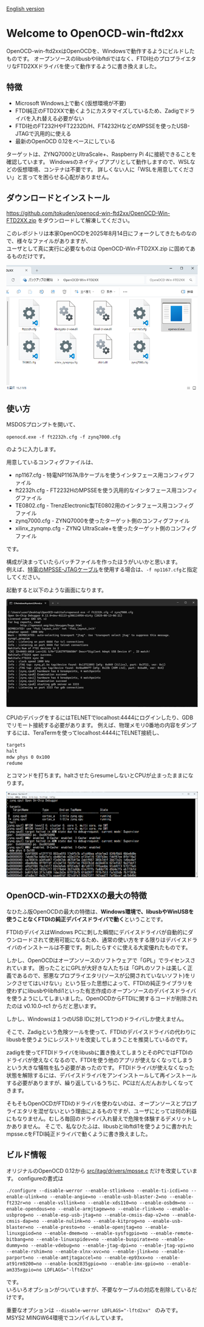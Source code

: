 [English version](./README.md)
# Welcome to OpenOCD-win-ftd2xx

OpenOCD-win-ftd2xxはOpenOCDを、Windowsで動作するようにビルドしたものです。
オープンソースのlibusbやlibftdiではなく、FTDI社のプロプライエタリなFTD2XXドライバを使って動作するように書き換えました。

## 特徴
* Microsoft Windows上で動く(仮想環境が不要)
* FTDI純正のFTD2XXで動くようにカスタマイズしているため、Zadigでドライバを入れ替える必要がない
* FTDI社のFT232HやFT2232D/H、FT4232HなどのMPSSEを使ったUSB-JTAGで汎用的に使える
* 最新のOpenOCD 0.12をベースにしている

ターゲットは、ZYNQ7000とUltraScale+、Raspberry Pi 4に接続できることを確認しています。
Windowsのネイティブアプリとして動作しますので、WSLなどの仮想環境、コンテナは不要です。
詳しくない人に「WSLを用意してください」と言ってを困らせる心配がありません。

## ダウンロードとインストール
https://github.com/tokuden/openocd-win-ftd2xx/OpenOCD-Win-FTD2XX.zip をダウンロードして解凍してください。

このレポジトリは本家OpenOCDを2025年8月14日にフォークしてきたものなので、様々なファイルがありますが、  
ユーザとして真に実行に必要なものは OpenOCD-Win-FTD2XX.zip に固めてあるものだけです。

![ZIPファイルを解凍したようす](https://github.com/tokuden/openocd-win-ftd2xx/blob/images/folder.png)

## 使い方
MSDOSプロンプトを開いて、

`openocd.exe -f ft2232h.cfg -f zynq7000.cfg`

のように入力します。

用意しているコンフィグファイルは、

* np1167.cfg - 特電NP1167A/Bケーブルを使うインタフェース用コンフィグファイル
* ft2232h.cfg - FT2232HのMPSSEを使う汎用的なインタフェース用コンフィグファイル
* TE0802.cfg - TrenzElectronic製TE0802用のインタフェース用コンフィグファイル
* zynq7000.cfg - ZYNQ7000を使ったターゲット側のコンフィグファイル
* xilinx_zynqmp.cfg - ZYNQ UltraScale+を使ったターゲット側のコンフィグファイル

です。

構成が決まっていたらバッチファイルを作ったほうがいいかと思います。  
例えば、[特電のMPSSE-JTAGケーブル](https://mitoujtag.jp/mpssejtag.html)を使用する場合は、`-f np1167.cfg`と指定してください。

起動すると以下のような画面になります。

![OpenOCDWinの起動画面](https://github.com/tokuden/openocd-win-ftd2xx/blob/images/openocdwin.png)

CPUのデバッグをするにはTELNETでlocalhost:4444にログインしたり、GDBでリモート接続する必要があります。
例えば、物理メモリ0番地の内容をダンプするには、TeraTermを使ってlocalhost:4444にTELNET接続し、

```
targets
halt
mdw phys 0 0x100
redume
```

とコマンドを打ちます。haltさせたらresumeしないとCPUが止まったままになります。

![メモリダンプ](https://github.com/tokuden/openocd-win-ftd2xx/blob/images/dump.png)

## OpenOCD-win-FTD2XXの最大の特徴
なひたふ版OpenOCDの最大の特徴は、**Windows環境で、libusbやWinUSBを使うことなくFTDIの純正デバイスドライバで動く**ということです。

FTDIのデバイスはWindows PCに刺した瞬間にデバイスドライバが自動的にダウンロードされて使用可能になるため、通常の使い方をする限りはデバイスドライバのインストールは不要です。刺したらすぐに使える大変優れたものです。

しかし、OpenOCDはオープンソースのソフトウェアで「GPL」でライセンスされています。
困ったことにGPLが大好きな人たちは「GPLのソフトは美しく正義であるので、邪悪なプロプライエタリ(ソースが公開されていないソフト)をリンクさせてはいけない」という狂った思想によって、FTDIの純正ライブラリを使わずにlibusbやlibftdi1といった有志作成のオープンソースのデバイスドライバを使うようにしてしまいました。OpenOCDからFTDIに関するコードが削除されたのは v0.10.0-rc1 からだと思います。

しかし、Windowsは１つのUSB IDに対して1つのドライバしか使えません。  

そこで、Zadigという危険ツールを使って、FTDIのデバイスドライバの代わりにlibusbを使うようにレジストリを改変してしまうことを推奨しているのです。

zadigを使ってFTDIドライバをlibusbに置き換えてしまうとそのPCではFTDIのドライバが使えなくなるので、FTDIを使う他のアプリが使えなくなってしまうという大きな犠牲を払う必要があったのです。
FTDIドライバが使えなくなった状態を解除するには、デバイスドライバをアンインストールして再インストールする必要がありますが、繰り返しているうちに、PCはだんだんおかしくなってきます。

そもそもOpenOCDがFTDIのドライバを使わないのは、オープンソースとプロプライエタリを混ぜないという理由によるものですが、ユーザにとっては何の利益にもなりません。むしろ毎回のドライバ入れ替えで危険を体験するデメリットしかありません。
そこで、私なひたふは、libusbとlibftdi1を使うように書かれたmpsse.cをFTDI純正ドライバで動くように書き換えました。

## ビルド情報
オリジナルのOpenOCD 0.12から [src/jtag/drivers/mpsse.c](/tokuden/openocd-win-ftd2xx/blob/master/src/jtag/drivers/mpsse.c) だけを改変しています。
configureの書式は

```
./configure --disable-werror --enable-stlink=no --enable-ti-icdi=no --enable-ulink=no --enable-angie=no --enable-usb-blaster-2=no --enable-ft232r=no --enable-vsllink=no --enable-xds110=no --enable-osbdm=no --enable-opendous=no --enable-armjtagew=no --enable-rlink=no --enable-usbprog=no --enable-esp-usb-jtag=no --enable-cmsis-dap-v2=no --enable-cmsis-dap=no --enable-nulink=no --enable-kitprog=no --enable-usb-blaster=no --enable-presto=no --enable-openjtag=no --enable-linuxgpiod=no --enable-dmem=no --enable-sysfsgpio=no --enable-remote-bitbang=no --enable-linuxspidev=no --enable-buspirate=no --enable-dummy=no --enable-vdebug=no --enable-jtag-dpi=no --enable-jtag-vpi=no --enable-rshim=no --enable-xlnx-xvc=no --enable-jlink=no --enable-parport=no --enable-amtjtagaccel=no --enable-ep93xx=no --enable-at91rm9200=no --enable-bcm2835gpio=no --enable-imx-gpio=no --enable-am335xgpio=no LDFLAGS="-lftd2xx"
```
です。  
いろいろオプションがついていますが、不要なケーブルの対応を削除しているだけです。

重要なオプションは `--disable-werror LDFLAGS="-lftd2xx" ` のみです。  
MSYS2 MINGW64環境でコンパイルしています。
